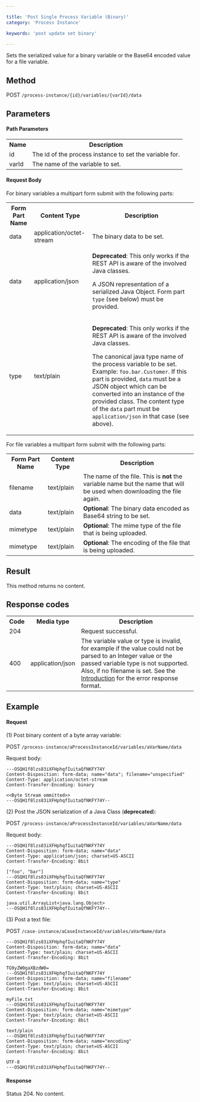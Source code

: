 ```yaml
---

title: 'Post Single Process Variable (Binary)'
category: 'Process Instance'

keywords: 'post update set binary'

---
```


Sets the serialized value for a binary variable or the Base64 encoded value for a file variable.

Method
------

POST `/process-instance/{id}/variables/{varId}/data`


Parameters
----------

#### Path Parameters

<table class="table table-striped">
  <tr>
    <th>Name</th>
    <th>Description</th>
  </tr>
  <tr>
    <td>id</td>
    <td>The id of the process instance to set the variable for.</td>
  </tr>
  <tr>
    <td>varId</td>
    <td>The name of the variable to set.</td>
  </tr>
</table>

#### Request Body

For binary variables a multipart form submit with the following parts:

<table class="table table-striped">
  <tr>
    <th>Form Part Name</th>
    <th>Content Type</th>
    <th>Description</th>
  </tr>
  <tr>
    <td>data</td>
    <td>application/octet-stream</td>
    <td>The binary data to be set.</td>
  </tr>
  <tr>
    <td>data</td>
    <td>application/json</td>
    <td>
      <p><b>Deprecated</b>: This only works if the REST API is aware of the involved Java classes.</p>
      <p>A JSON representation of a serialized Java Object. Form part <code>type</code> (see below) must be provided.</p>
    </td>
  </tr>
  <tr>
    <td>type</td>
    <td>text/plain</td>
    <td>
      <p><b>Deprecated</b>: This only works if the REST API is aware of the involved Java classes.</p>
      <p>The canonical java type name of the process variable to be set. Example: <code>foo.bar.Customer</code>. If this part is provided, <code>data</code> must be a JSON object which can be converted into an instance of the provided class. The content type of the <code>data</code> part must be <code>application/json</code> in that case (see above).</p>
    </td>
  </tr>
</table>

For file variables a multipart form submit with the following parts:

<table class="table table-striped">
  <tr>
    <th>Form Part Name</th>
    <th>Content Type</th>
    <th>Description</th>
  </tr>
  <tr>
    <td>filename</td>
    <td>text/plain</td>
    <td>The name of the file. This is <b>not</b> the variable name but the name that will be used when downloading the file again.</td>
  </tr>
  <tr>
    <td>data</td>
    <td>text/plain</td>
    <td><b>Optional</b>: The binary data encoded as Base64 string to be set.</td>
  </tr>
  <tr>
    <td>mimetype</td>
    <td>text/plain</td>
    <td><b>Optional</b>: The mime type of the file that is being uploaded.</td>
  </tr>
  <tr>
    <td>mimetype</td>
    <td>text/plain</td>
    <td><b>Optional</b>: The encoding of the file that is being uploaded.</td>
  </tr>
</table>


Result
------

This method returns no content.


Response codes
--------------  

<table class="table table-striped">
  <tr>
    <th>Code</th>
    <th>Media type</th>
    <th>Description</th>
  </tr>
  <tr>
    <td>204</td>
    <td></td>
    <td>Request successful.</td>
  </tr>
  <tr>
    <td>400</td>
    <td>application/json</td>
    <td>The variable value or type is invalid, for example if the value could not be parsed to an Integer value or the passed variable type is not supported. Also, if no filename is set. See the <a href="ref:#overview-introduction">Introduction</a> for the error response format.</td>
  </tr>
</table>


Example
-------

#### Request


(1) Post binary content of a byte array variable:

POST `/process-instance/aProcessInstanceId/variables/aVarName/data`

Request body:

```  
---OSQH1f8lzs83iXFHphqfIuitaQfNKFY74Y
Content-Disposition: form-data; name="data"; filename="unspecified"
Content-Type: application/octet-stream
Content-Transfer-Encoding: binary

<<Byte Stream ommitted>>
---OSQH1f8lzs83iXFHphqfIuitaQfNKFY74Y--
```

(2) Post the JSON serialization of a Java Class (**deprecated**):

POST `/process-instance/aProcessInstanceId/variables/aVarName/data`

Request body:

```  
---OSQH1f8lzs83iXFHphqfIuitaQfNKFY74Y
Content-Disposition: form-data; name="data"
Content-Type: application/json; charset=US-ASCII
Content-Transfer-Encoding: 8bit

["foo", "bar"]
---OSQH1f8lzs83iXFHphqfIuitaQfNKFY74Y
Content-Disposition: form-data; name="type"
Content-Type: text/plain; charset=US-ASCII
Content-Transfer-Encoding: 8bit

java.util.ArrayList<java.lang.Object>
---OSQH1f8lzs83iXFHphqfIuitaQfNKFY74Y--
```

(3) Post a text file:

POST `/case-instance/aCaseInstanceId/variables/aVarName/data`

```  
---OSQH1f8lzs83iXFHphqfIuitaQfNKFY74Y
Content-Disposition: form-data; name="data"
Content-Type: text/plain; charset=US-ASCII
Content-Transfer-Encoding: 8bit

TG9yZW0gaXBzdW0=
---OSQH1f8lzs83iXFHphqfIuitaQfNKFY74Y
Content-Disposition: form-data; name="filename"
Content-Type: text/plain; charset=US-ASCII
Content-Transfer-Encoding: 8bit

myFile.txt
---OSQH1f8lzs83iXFHphqfIuitaQfNKFY74Y
Content-Disposition: form-data; name="mimetype"
Content-Type: text/plain; charset=US-ASCII
Content-Transfer-Encoding: 8bit

text/plain
---OSQH1f8lzs83iXFHphqfIuitaQfNKFY74Y
Content-Disposition: form-data; name="encoding"
Content-Type: text/plain; charset=US-ASCII
Content-Transfer-Encoding: 8bit

UTF-8
---OSQH1f8lzs83iXFHphqfIuitaQfNKFY74Y--
```

#### Response

Status 204. No content.
